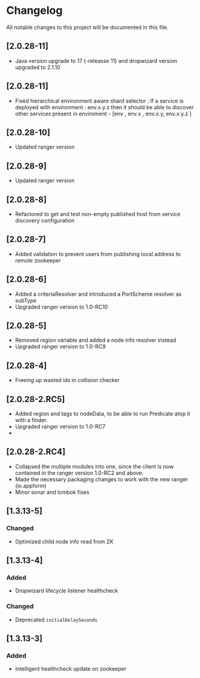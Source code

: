 # Changelog
All notable changes to this project will be documented in this file.
## [2.0.28-11]
- Java version upgrade to 17 (-releasse 11) and dropwizard version upgraded to 2.1.10

## [2.0.28-11]
- Fixed hierarchical environment aware shard selector  : If a service  is deployed with environment :  env.x.y.z then it should be able to discover other services  present in enviroment -  [env , env.x , env.x.y, env.x.y.z ]

## [2.0.28-10]
- Updated ranger version

## [2.0.28-9]
- Updated ranger version

## [2.0.28-8]
- Refactored to get and test non-empty published host from service discovery configuration

## [2.0.28-7]
- Added validation to prevent users from publishing local address to remote zookeeper

## [2.0.28-6]
- Added a criteriaResolver and introduced a PortScheme resolver as subType
- Upgraded ranger version to 1.0-RC10

## [2.0.28-5]
- Removed region variable and added a node info resolver instead
- Upgraded ranger version to 1.0-RC9

## [2.0.28-4]
- Freeing up wasted ids in collision checker

## [2.0.28-2.RC5]
- Added region and tags to nodeData, to be able to run Predicate atop it with a finder.
- Upgraded ranger version to 1.0-RC7
- 
## [2.0.28-2.RC4]
- Collapsed the multiple modules into one, since the client is now contained in the ranger version 1.0-RC2 and above. 
- Made the necessary packaging changes to work with the new ranger (io.appform)
- Minor sonar and lombok fixes

## [1.3.13-5]

### Changed
- Optimized child node info read from ZK   


## [1.3.13-4]
### Added
- Dropwizard lifecycle listener healthcheck

### Changed
- Deprecated `initialDelaySeconds`  


## [1.3.13-3]
### Added
- Intelligent healthcheck update on zookeeper